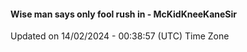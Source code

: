 #### Wise man says only fool rush in - McKidKneeKaneSir
Updated on 14/02/2024 - 00:38:57 (UTC) Time Zone
